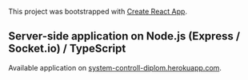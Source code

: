 This project was bootstrapped with [Create React App](https://github.com/facebook/create-react-app).

## Server-side application on Node.js (Express / Socket.io) / TypeScript

Available application on [system-controll-diplom.herokuapp.com](https://system-controll-diplom.herokuapp.com).
